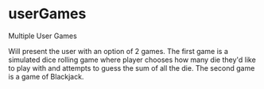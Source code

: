 # userGames
Multiple User Games

Will present the user with an option of 2 games. The first game is a simulated dice rolling game where player chooses how many die they'd like to play with
and attempts to guess the sum of all the die.  The second game is a game of Blackjack.
